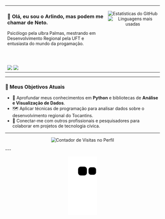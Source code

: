 <table>
  <tr>
    <td valign="top" width="65%">

### 👋 Olá, eu sou o Arlindo, mas podem me chamar de Neto.

Psicólogo pela ulbra Palmas, mestrando em Desenvolvimento Regional pela UFT e entusiasta do mundo da progamação.

<br><br>

<div align="left">
  <a href="mailto:arlindo.netto@rede.ulbra.br"><img src="https://img.shields.io/badge/Email-D14836?style=for-the-badge&logo=gmail&logoColor=white"></a>
  <a href="https://www.instagram.com/neto.darllin/" target="_blank"><img src="https://img.shields.io/badge/Instagram-E4405F?style=for-the-badge&logo=instagram&logoColor=white"></a>
</div>

</td>
<td valign="top" width="35%">

<p align="center">
  <img align="center" src="https://github-readme-stats.vercel.app/api?username=Netto01&show_icons=true&theme=nord&include_all_commits=true&count_private=true" alt="Estatísticas do GitHub"/>
  <br/>
  <img align="center" src="https://github-readme-stats.vercel.app/api/top-langs/?username=Netto01&layout=compact&langs_count=7&theme=nord" alt="Linguagens mais usadas"/>
</p>

</td>
</tr>
</table>

---

### 🎯 Meus Objetivos Atuais

* 🌱 Aprofundar meus conhecimentos em **Python** e bibliotecas de **Análise e Visualização de Dados**.
* 🗺️ Aplicar técnicas de programação para analisar dados sobre o desenvolvimento regional do Tocantins.
* 🤝 Conectar-me com outros profissionais e pesquisadores para colaborar em projetos de tecnologia cívica.

---
<p align="center">
  <img src="https://komarev.com/ghpvc/?username=Netto01&label=VISITANTES_DO_PERFIL&color=0088cc&style=flat-square" alt="Contador de Visitas no Perfil"/>
</p>
---
<p align="center">
  <img src="https://github.com/Netto01/Netto01/blob/output/github-contribution-grid-snake.svg" alt="Pato andando pelo quadrado de contribuições" style="max-width: 90%; height: auto;">
</p>

